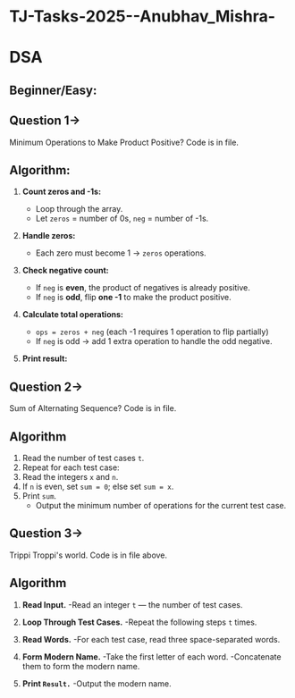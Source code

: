# TJ-Tasks-2025--Anubhav_Mishra-
# DSA
## Beginner/Easy:
## Question 1->
Minimum Operations to Make Product Positive?
Code is in file.

## Algorithm:

1. **Count zeros and -1s:**  
   - Loop through the array.  
   - Let `zeros` = number of 0s, `neg` = number of -1s.  

2. **Handle zeros:**  
   - Each zero must become 1 → `zeros` operations.  

3. **Check negative count:**  
   - If `neg` is **even**, the product of negatives is already positive.  
   - If `neg` is **odd**, flip **one -1** to make the product positive.  

4. **Calculate total operations:**  
   - `ops = zeros + neg` (each -1 requires 1 operation to flip partially)  
   - If `neg` is odd → add 1 extra operation to handle the odd negative.  

5. **Print result:**
## Question 2->
Sum of Alternating Sequence? Code is in file.
## Algorithm

1. Read the number of test cases `t`.  
2. Repeat for each test case:  
3. Read the integers `x` and `n`.  
4. If `n` is even, set `sum = 0`; else set `sum = x`.  
5. Print `sum`.  
   - Output the minimum number of operations for the current test case.
## Question 3-> 
Trippi Troppi's world. Code is in file above.
## Algorithm
1. **Read Input.**
     -Read an integer `t` — the number of test cases.

2. **Loop Through Test Cases.**
    -Repeat the following steps `t` times.

3. **Read Words.**
    -For each test case, read three space-separated words.

4. **Form Modern Name.**
    -Take the first letter of each word.
    -Concatenate them to form the modern name.

5. **Print `Result.`**
    -Output the modern name.

